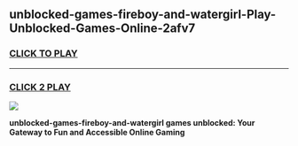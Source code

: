 
## unblocked-games-fireboy-and-watergirl-Play-Unblocked-Games-Online-2afv7
<h3>
<a href="https://premium76.site?title=unblocked-games-fireboy-and-watergirl&ref=24A">CLICK TO PLAY</a></h3>
<hr>

<h3>
<a href="https://premium76.site?title=unblocked-games-fireboy-and-watergirl&ref=24A">CLICK 2 PLAY</a>
  
</h3>

<a href="https://premium76.site?title=unblocked-games-fireboy-and-watergirl&ref=24A"><img src="https://clearcache.store/games.png"></a>


**unblocked-games-fireboy-and-watergirl games unblocked: Your Gateway to Fun and Accessible Online Gaming**
